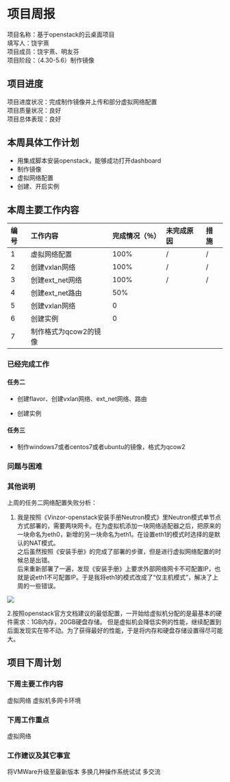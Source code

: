 
# 项目周报

项目名称：基于openstack的云桌面项目</br>
填写人：饶宇熹</br>
项目成员：饶宇熹、明友芬</br>
项目阶段：（4.30-5.6）制作镜像</br>


## 项目进度

项目进度状况：完成制作镜像并上传和部分虚拟网络配置</br>
项目质量状况：良好</br>
项目总体表现：良好</br>


## 本周具体工作计划

* 用集成脚本安装openstack，能够成功打开dashboard
* 制作镜像
* 虚拟网络配置
* 创建、开启实例


## 本周主要工作内容 


| 编号 | 工作内容 | 完成情况（％）| 未完成原因 | 措施
| :-------------- | :------------ | :------------ | :------------ | :------------ |
| 1 | 虚拟网络配置 | 100% | / | / |
| 2 | 创建vxlan网络 | 100% | / | / |
| 3 | 创建ext_net网络 | 100% | / | / |
| 4 | 创建ext_net路由 | 50% |  |
| 5 | 创建vxlan网络 | 0 |  |
| 6 | 创建实例 | 0 |  |
| 7 | 制作格式为qcow2的镜像



### 已经完成工作

#### 任务二

* 创建flavor、创建vxlan网络、ext_net网络、路由



* 创建实例




#### 任务三


* 制作windows7或者centos7或者ubuntu的镜像，格式为qcow2


### 问题与困难



### 其他说明

上周的任务二网络配置失败分析：
1. 我是按照《Vinzor-openstack安装手册Neutron模式》里Neutron模式单节点方式部署的，需要两块网卡。在为虚拟机添加一块网络适配器之后，把原来的一块命名为eth0，新增的另一块命名为eth1。在设置eth1的模式时选择的是默认的NAT模式。</br>
之后虽然按照《安装手册》的完成了部署的步骤，但是进行虚拟网络配置的时候总是出错。</br>
后来重新部署了一遍，发现《安装手册》上要求外部网络网卡不可配置IP，也就是说eth1不可配置IP。于是我将eth1的模式改成了“仅主机模式”，解决了上周的一些错误。

![](image/peizhi.png)

2.按照openstack官方文档建议的最低配置，一开始给虚拟机分配的是最基本的硬件需求：1GB内存，20GB硬盘存储。
但是虚拟机会降低实例的性能，继续配置到后面发现实在带不动。为了获得最好的性能，于是将内存和硬盘存储设置得尽可能大。


## 项目下周计划

### 下周主要工作内容

虚拟网络
虚拟机多网卡环境

### 下周工作重点

虚拟网络

### 工作建议及其它事宜

将VMWare升级至最新版本
多换几种操作系统试试
多交流


